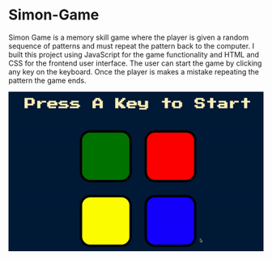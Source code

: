 # Simon-Game

Simon Game is a memory skill game where the player is given a random sequence of patterns and must repeat the pattern back to the computer. 
I built this project using JavaScript for the game functionality and HTML and CSS for the frontend user interface. The user can start the game by clicking any key on the keyboard. Once the player is makes a mistake repeating the pattern the game ends.

![](Simon-Game.gif)
